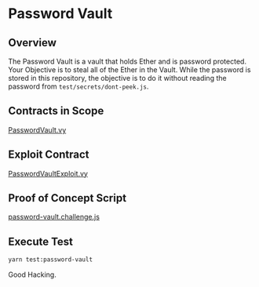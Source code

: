 # Password Vault

## Overview

The Password Vault is a vault that holds Ether and is password protected.
Your Objective is to steal all of the Ether in the Vault.
While the password is stored in this repository, the objective is to do it
without reading the password from `test/secrets/dont-peek.js`.

## Contracts in Scope

[PasswordVault.vy](../contracts/password-vault/PasswordVault.vy)

## Exploit Contract

[PasswordVaultExploit.vy](../contracts/exploits/PasswordVaultExploit.vy)

## Proof of Concept Script

[password-vault.challenge.js](../test/password-vault.challenge.js)

## Execute Test

```bash
yarn test:password-vault
```

Good Hacking.
